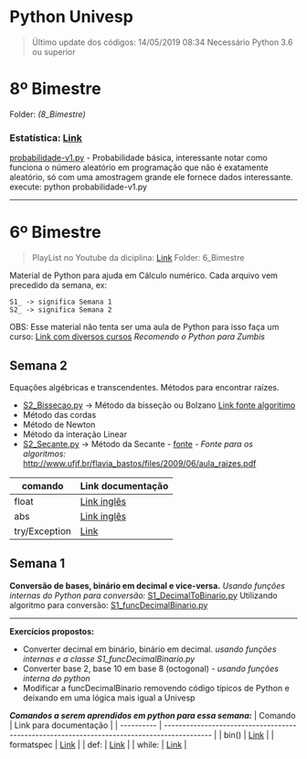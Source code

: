 # Python Univesp

> Último update dos códigos: 14/05/2019 08:34
Necessário Python 3.6 ou superior

# 8º Bimestre
Folder: *(8_Bimestre)*
### Estatística: [Link](https://github.com/dorathoto/PythonUnivesp/tree/master/8_Bimestre)
[probabilidade-v1.py](https://github.com/dorathoto/PythonUnivesp/blob/master/8_Bimestre/probabilidade-v1.py "probabilidade-v1.py") - Probabilidade básica, interessante notar como funciona o número aleatório em programação que não é exatamente aleatório, só com uma amostragem grande ele fornece dados interessante.
    execute: python probabilidade-v1.py 

 

------------


# 6º Bimestre
> PlayList no Youtube da diciplina: [Link](https://www.youtube.com/watch?v=OXPKrTqAXuw&list=PLxI8Can9yAHebCIYfnSq7xoITrKOQpI0p)
Folder: 6_Bimestre

Material de Python para ajuda em Cálculo numérico.
Cada arquivo vem precedido da semana, ex:

    S1_ -> significa Semana 1
    S2_ -> significa Semana 2
OBS: Esse material não tenta ser uma aula de Python para isso faça um curso:
[Link com diversos cursos](https://gist.github.com/aledruetta/9ea5996de69045087114d42ba230a587)
*Recomendo o Python para Zumbis*

## Semana 2

Equações algébricas e transcendentes. Métodos para encontrar raízes.

- [S2_Bissecao.py](https://github.com/dorathoto/PythonUnivesp/blob/master/S2_Bissecao.py) -> Método da bisseção ou Bolzano [Link fonte algoritimo](https://www.ufrgs.br/reamat/CalculoNumerico/livro-py/sdeduv-metodo_da_bissecao.html) 
- Método das cordas
- Método de Newton
- Método da interação Linear
- [S2_Secante.py](https://github.com/dorathoto/PythonUnivesp/blob/master/S2_Secante.py) -> Método da Secante - [fonte](https://www.ufrgs.br/reamat/CalculoNumerico/livro-py/sdeduv-metodo_das_secantes.html) - 
*Fonte para os algoritmos:* http://www.ufjf.br/flavia_bastos/files/2009/06/aula_raizes.pdf
 
| comando       | Link documentação                                                                     |
| ------------- | ------------------------------------------------------------------------------------- |
| float         | [Link inglês](https://docs.python.org/3/library/functions.html?highlight=float#float) |
| abs           | [Link inglês](https://docs.python.org/3/library/functions.html?highlight=abs#abs)     |
| try/Exception | [Link](https://pythonhelp.wordpress.com/2012/09/14/tratamento-de-excecoes/)           |

## Semana 1
**Conversão de bases, binário em decimal e vice-versa.**
*Usando funções internas do Python para conversão:* [S1_DecimalToBinario.py](https://github.com/dorathoto/PythonUnivesp/blob/master/S1_DecimalToBinario.py)
Utilizando algoritmo para conversão: [S1_funcDecimalBinario.py](https://github.com/dorathoto/PythonUnivesp/blob/master/S1_funcDecimalBinario.py)

----------------
**Exercícios propostos:**
- Converter decimal em binário, binário em decimal. *usando funções internas e a classe S1_funcDecimalBinario.py*
- Converter base 2, base 10 em base 8 (octogonal) *- usando funções interna do python*
- Modificar a funcDecimalBinario removendo código típicos de Python e deixando em uma lógica mais igual a Univesp

***Comandos a serem aprendidos em python para essa semana:***
| Comando    | Link para documentação                                                                      |
| ---------- | ------------------------------------------------------------------------------------------- |
| bin()      | [Link](https://docs.python.org/3/library/functions.html?highlight=abs#bin)                  |
| formatspec | [Link](https://docs.python.org/3/library/string.html#formatspec)                            |
| def:       | [Link](https://wiki.python.org.br/PrincipiosFuncionais#Definindo_Fun.2BAOcA9Q-es_em_Python) |
| while:     | [Link](http://excript.com/python/while-else-python.html)                                    |
